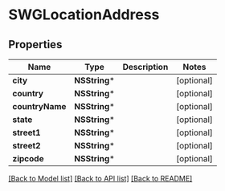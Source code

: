 # SWGLocationAddress

## Properties
Name | Type | Description | Notes
------------ | ------------- | ------------- | -------------
**city** | **NSString*** |  | [optional] 
**country** | **NSString*** |  | [optional] 
**countryName** | **NSString*** |  | [optional] 
**state** | **NSString*** |  | [optional] 
**street1** | **NSString*** |  | [optional] 
**street2** | **NSString*** |  | [optional] 
**zipcode** | **NSString*** |  | [optional] 

[[Back to Model list]](../README.md#documentation-for-models) [[Back to API list]](../README.md#documentation-for-api-endpoints) [[Back to README]](../README.md)


